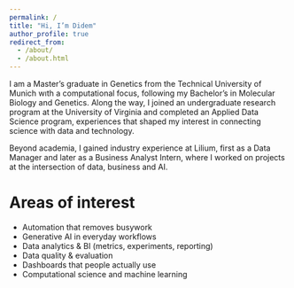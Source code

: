 ```yaml
---
permalink: /
title: "Hi, I’m Didem"
author_profile: true
redirect_from: 
  - /about/
  - /about.html
---
```

I am a Master’s graduate in Genetics from the Technical University of Munich wıth a computational focus, following my Bachelor’s in Molecular Biology and Genetics. Along the way, I joined an undergraduate research program at the University of Virginia and completed an Applied Data Science program, experiences that shaped my interest in connecting science with data and technology.

Beyond academia, I gained industry experience at Lilium, first as a Data Manager and later as a Business Analyst Intern, where I worked on projects at the intersection of data, business and AI.

Areas of interest
======

- Automation that removes busywork
- Generative AI in everyday workflows
- Data analytics & BI (metrics, experiments, reporting)
- Data quality & evaluation
- Dashboards that people actually use
- Computational science and machine learning